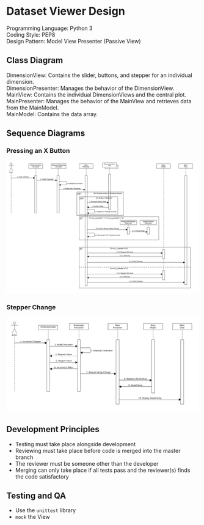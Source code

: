 # Dataset Viewer Design

Programming Language: Python 3  
Coding Style: PEP8  
Design Pattern: Model View Presenter (Passive View)
## Class Diagram
DimensionView: Contains the slider, buttons, and stepper for an individual dimension.  
DimensionPresenter: Manages the behavior of the DimensionView.  
MainView: Contains the individual DimensionViews and the central plot.  
MainPresenter: Manages the behavior of the MainView and retrieves data from the MainModel.  
MainModel: Contains the data array. 
## Sequence Diagrams
### Pressing an X Button
![X Button Press Sequence Diagram](XButtonPress.png)
### Stepper Change
![Stepper Change Sequence Diagram](StepperChange.png)
## Development Principles
* Testing must take place alongside development
* Reviewing must take place before code is merged into the master branch
* The reviewer must be someone other than the developer
* Merging can only take place if all tests pass and the reviewer(s) finds the code satisfactory
## Testing and QA
* Use the `unittest` library
* `mock` the View
